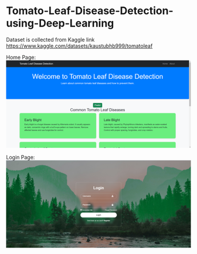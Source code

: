 # Tomato-Leaf-Disease-Detection-using-Deep-Learning
Dataset is collected from Kaggle link https://www.kaggle.com/datasets/kaustubhb999/tomatoleaf

Home Page:
![](https://github.com/Darshancs777/Tomato-Leaf-Disease-Detection-using-Deep-Learning/blob/main/screenshots/home%20page.png)

Login Page:
![](https://github.com/Darshancs777/Tomato-Leaf-Disease-Detection-using-Deep-Learning/blob/main/screenshots/login%20page.png)
